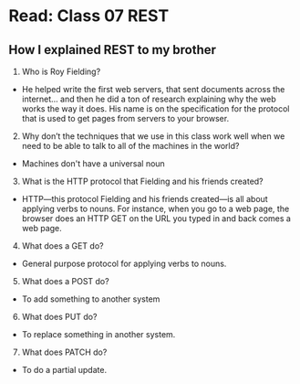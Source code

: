 # Read: Class 07 REST
## How I explained REST to my brother

1. Who is Roy Fielding?
- He helped write the first web servers, that sent documents across the internet… and then he did a ton of research explaining why the web works the way it does. His name is on the specification for the protocol that is used to get pages from servers to your browser.

2. Why don’t the techniques that we use in this class work well when we need to be able to talk to all of the machines in the world?
- Machines don't have a universal noun

3. What is the HTTP protocol that Fielding and his friends created?
- HTTP—this protocol Fielding and his friends created—is all about applying verbs to nouns. For instance, when you go to a web page, the browser does an HTTP GET on the URL you typed in and back comes a web page.
 
4. What does a GET do?
-  General purpose protocol for applying verbs to nouns.

5. What does a POST do?
- To add something to another system

6. What does PUT do?
- To replace something in another system.

7. What does PATCH do?
- To do a partial update.
